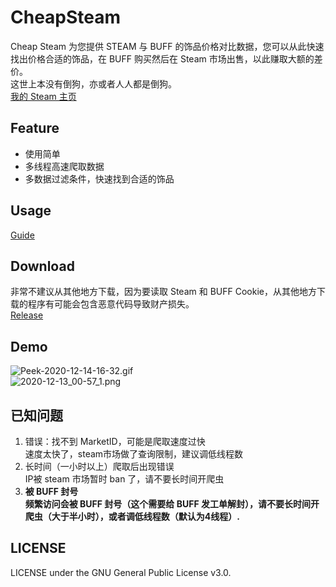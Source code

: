 # CheapSteam
Cheap Steam 为您提供 STEAM 与 BUFF 的饰品价格对比数据，您可以从此快速找出价格合适的饰品，在 BUFF 购买然后在 Steam 市场出售，以此赚取大额的差价。  
这世上本没有倒狗，亦或者人人都是倒狗。  
[我的 Steam 主页](https://steamcommunity.com/id/YukinoCoco/)

## Feature
+ 使用简单
+ 多线程高速爬取数据
+ 多数据过滤条件，快速找到合适的饰品

## Usage
[Guide](https://github.com/YukiCoco/CheapSteam/blob/master/Guide.md)

## Download
非常不建议从其他地方下载，因为要读取 Steam 和 BUFF Cookie，从其他地方下载的程序有可能会包含恶意代码导致财产损失。  
[Release](https://github.com/YukiCoco/CheapSteam/releases)

## Demo
![Peek-2020-12-14-16-32.gif](https://cdnimg.kurisu.moe/images/2020/12/14/Peek-2020-12-14-16-32.gif)  
![2020-12-13_00-57_1.png](https://cdnimg.kurisu.moe/images/2020/12/13/2020-12-13_00-57_1.png)

## 已知问题  
1. 错误：找不到 MarketID，可能是爬取速度过快  
速度太快了，steam市场做了查询限制，建议调低线程数  
2. 长时间（一小时以上）爬取后出现错误  
IP被 steam 市场暂时 ban 了，请不要长时间开爬虫  
3. **被 BUFF 封号**  
**频繁访问会被 BUFF 封号（这个需要给 BUFF 发工单解封），请不要长时间开爬虫（大于半小时），或者调低线程数（默认为4线程）.**

## LICENSE
LICENSE under the GNU General Public License v3.0.
